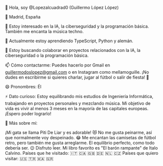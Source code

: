 👋 Hola, soy @Lopezalcuadrad0 (Guillermo López López)

📍 Madrid, España

👀 Estoy interesado en la IA, la ciberseguridad y la programación básica. También me encanta la música techno.

🌱 Actualmente estoy aprendiendo TypeScript, Python y alemán.

💞️ Estoy buscando colaborar en proyectos relacionados con la IA, la ciberseguridad o la programación básica.

📫 Cómo contactarme: Puedes hacerlo por Gmail en guillermodoslopez@gmail.com o en Instagram como mellamoguille. ¡No dudes en escribirme si quieres charlar, jugar al fútbol o salir de fiesta! 🎉

😄 Pronombres: Él

⚡ Dato curioso: Estoy equilibrando mis estudios de Ingeniería Informática, trabajando en proyectos personales y mezclando música. Mi objetivo de vida es vivir al menos 3 meses en la mayoría de las capitales europeas. ¡Espero poder lograrlo!

📌 Más sobre mí:

¡Mi gata se llama Piti De Liar y es adorable! 😻
No me gusta peinarme, así que normalmente voy despeinado. 😂
Me encantan las camisetas de fútbol retro, pero también me gusta arreglarme. El equilibrio perfecto, como todo debería ser. 😉
Disfruto leer. Mi libro favorito es "El barón rampante" de Italo Calvino.
Países que he visitado: 🇮🇹 🇨🇦 🇬🇧 🇩🇪 🇳🇱 🇨🇿
Países que quiero visitar: 🇺🇸 🇹🇷 🇲🇦 🇬🇷
